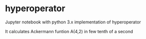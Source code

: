 # hyperoperator
Jupyter notebook with python 3.x implementation of hyperoperator

It calculates Ackermann funtion A(4,2) in few tenth of a second 
